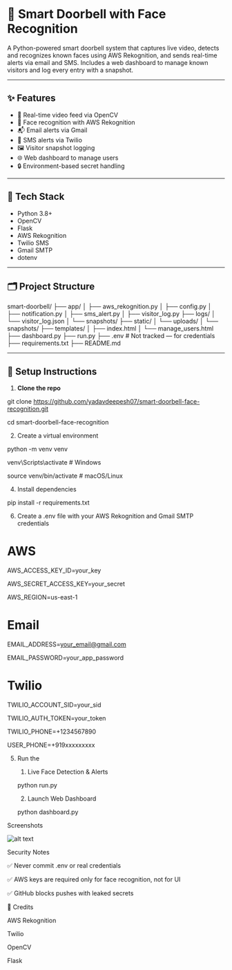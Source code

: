 # 🔔 Smart Doorbell with Face Recognition

A Python-powered smart doorbell system that captures live video, detects and recognizes known faces using AWS Rekognition, and sends real-time alerts via email and SMS. Includes a web dashboard to manage known visitors and log every entry with a snapshot.

---

## ✨ Features

- 🎥 Real-time video feed via OpenCV
- 🧠 Face recognition with AWS Rekognition
- 📬 Email alerts via Gmail
- 📲 SMS alerts via Twilio
- 🖼️ Visitor snapshot logging
- 🌐 Web dashboard to manage users
- 🔒 Environment-based secret handling

---

## 🧰 Tech Stack

- Python 3.8+
- OpenCV
- Flask
- AWS Rekognition
- Twilio SMS
- Gmail SMTP
- dotenv

---

## 🗂️ Project Structure

smart-doorbell/
├── app/
│ ├── aws_rekognition.py
│ ├── config.py
│ ├── notification.py
│ ├── sms_alert.py
│ ├── visitor_log.py
├── logs/
│ └── visitor_log.json
│ └── snapshots/
├── static/
│ └── uploads/
│ └── snapshots/
├── templates/
│ ├── index.html
│ └── manage_users.html
├── dashboard.py
├── run.py
├── .env # Not tracked — for credentials
├── requirements.txt
├── README.md


---

## 🔧 Setup Instructions

1. **Clone the repo**

git clone https://github.com/yadavdeepesh07/smart-doorbell-face-recognition.git

cd smart-doorbell-face-recognition

2. Create a virtual environment

python -m venv venv

venv\Scripts\activate      # Windows

source venv/bin/activate   # macOS/Linux

4. Install dependencies

pip install -r requirements.txt

6. Create a .env file with your AWS Rekognition and Gmail SMTP credentials
   
# AWS

AWS_ACCESS_KEY_ID=your_key

AWS_SECRET_ACCESS_KEY=your_secret

AWS_REGION=us-east-1

# Email

EMAIL_ADDRESS=your_email@gmail.com

EMAIL_PASSWORD=your_app_password

# Twilio

TWILIO_ACCOUNT_SID=your_sid

TWILIO_AUTH_TOKEN=your_token

TWILIO_PHONE=+1234567890

USER_PHONE=+919xxxxxxxxx

5. Run the 
    1. Live Face Detection & Alerts
   
    python run.py
   
    2. Launch Web Dashboard
   
    python dashboard.py

Screenshots

![alt text](image.png)


Security Notes

✅ Never commit .env or real credentials

✅ AWS keys are required only for face recognition, not for UI

✅ GitHub blocks pushes with leaked secrets

🧠 Credits

AWS Rekognition

Twilio

OpenCV

Flask

